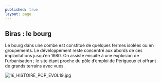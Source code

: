 ```yaml
---
published: true
layout: page
---
```

## Biras : le bourg

Le bourg dans une combe est constitué de quelques fermes isolées ou en groupements. Le développement reste concentré aux abords de ces implantations jusqu’en 1980. On assiste ensuite à une explosion de l’urbanisation ; le site étant proche du pôle d’emploi de Périgueux et offrant de grands terrains avec vues.

![16_HISTOIRE_POP_EVOL19.jpg]({{site.baseurl}}/data/images/16/histoire/16_HISTOIRE_POP_EVOL19.jpg)


